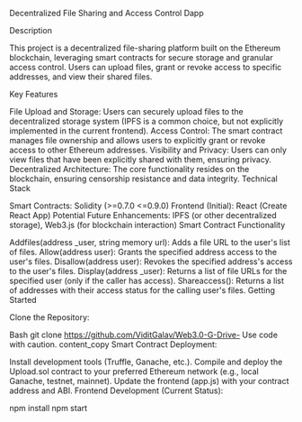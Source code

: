 Decentralized File Sharing and Access Control Dapp

Description

This project is a decentralized file-sharing platform built on the Ethereum blockchain, leveraging smart contracts for secure storage and granular access control.  Users can upload files, grant or revoke access to specific addresses, and view their shared files.

Key Features

File Upload and Storage: Users can securely upload files to the decentralized storage system (IPFS is a common choice, but not explicitly implemented in the current frontend).
Access Control: The smart contract manages file ownership and allows users to explicitly grant or revoke access to other Ethereum addresses.
Visibility and Privacy: Users can only view files that have been explicitly shared with them, ensuring privacy.
Decentralized Architecture: The core functionality resides on the blockchain, ensuring censorship resistance and data integrity.
Technical Stack

Smart Contracts: Solidity (>=0.7.0 <=0.9.0)
Frontend (Initial): React (Create React App)
Potential Future Enhancements: IPFS (or other decentralized storage), Web3.js (for blockchain interaction)
Smart Contract Functionality

Addfiles(address _user, string memory url): Adds a file URL to the user's list of files.
Allow(address user): Grants the specified address access to the user's files.
Disallow(address user): Revokes the specified address's access to the user's files.
Display(address _user): Returns a list of file URLs for the specified user (only if the caller has access).
Shareaccess(): Returns a list of addresses with their access status for the calling user's files.
Getting Started

Clone the Repository:

Bash
git clone https://github.com/ViditGalav/Web3.0-G-Drive-
Use code with caution.
content_copy
Smart Contract Deployment:

Install development tools (Truffle, Ganache, etc.).
Compile and deploy the Upload.sol contract to your preferred Ethereum network (e.g., local Ganache, testnet, mainnet).
Update the frontend (app.js) with your contract address and ABI.
Frontend Development (Current Status):

npm install
npm start
